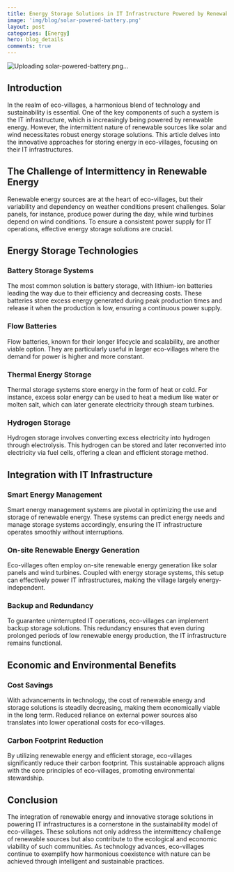 ```yaml
---
title: Energy Storage Solutions in IT Infrastructure Powered by Renewable Energy
image: 'img/blog/solar-powered-battery.png'
layout: post
categories: [Energy]
hero: blog_details
comments: true
---
```


![Uploading solar-powered-battery.png…]()


## Introduction

In the realm of eco-villages, a harmonious blend of technology and sustainability is essential. One of the key components of such a system is the IT infrastructure, which is increasingly being powered by renewable energy. However, the intermittent nature of renewable sources like solar and wind necessitates robust energy storage solutions. This article delves into the innovative approaches for storing energy in eco-villages, focusing on their IT infrastructures.

## The Challenge of Intermittency in Renewable Energy

Renewable energy sources are at the heart of eco-villages, but their variability and dependency on weather conditions present challenges. Solar panels, for instance, produce power during the day, while wind turbines depend on wind conditions. To ensure a consistent power supply for IT operations, effective energy storage solutions are crucial.

## Energy Storage Technologies

### Battery Storage Systems

The most common solution is battery storage, with lithium-ion batteries leading the way due to their efficiency and decreasing costs. These batteries store excess energy generated during peak production times and release it when the production is low, ensuring a continuous power supply.

### Flow Batteries

Flow batteries, known for their longer lifecycle and scalability, are another viable option. They are particularly useful in larger eco-villages where the demand for power is higher and more constant.

### Thermal Energy Storage

Thermal storage systems store energy in the form of heat or cold. For instance, excess solar energy can be used to heat a medium like water or molten salt, which can later generate electricity through steam turbines.

### Hydrogen Storage

Hydrogen storage involves converting excess electricity into hydrogen through electrolysis. This hydrogen can be stored and later reconverted into electricity via fuel cells, offering a clean and efficient storage method.

## Integration with IT Infrastructure

### Smart Energy Management

Smart energy management systems are pivotal in optimizing the use and storage of renewable energy. These systems can predict energy needs and manage storage systems accordingly, ensuring the IT infrastructure operates smoothly without interruptions.

### On-site Renewable Energy Generation

Eco-villages often employ on-site renewable energy generation like solar panels and wind turbines. Coupled with energy storage systems, this setup can effectively power IT infrastructures, making the village largely energy-independent.

### Backup and Redundancy

To guarantee uninterrupted IT operations, eco-villages can implement backup storage solutions. This redundancy ensures that even during prolonged periods of low renewable energy production, the IT infrastructure remains functional.

## Economic and Environmental Benefits

### Cost Savings

With advancements in technology, the cost of renewable energy and storage solutions is steadily decreasing, making them economically viable in the long term. Reduced reliance on external power sources also translates into lower operational costs for eco-villages.

### Carbon Footprint Reduction

By utilizing renewable energy and efficient storage, eco-villages significantly reduce their carbon footprint. This sustainable approach aligns with the core principles of eco-villages, promoting environmental stewardship.

## Conclusion

The integration of renewable energy and innovative storage solutions in powering IT infrastructures is a cornerstone in the sustainability model of eco-villages. These solutions not only address the intermittency challenge of renewable sources but also contribute to the ecological and economic viability of such communities. As technology advances, eco-villages continue to exemplify how harmonious coexistence with nature can be achieved through intelligent and sustainable practices.
